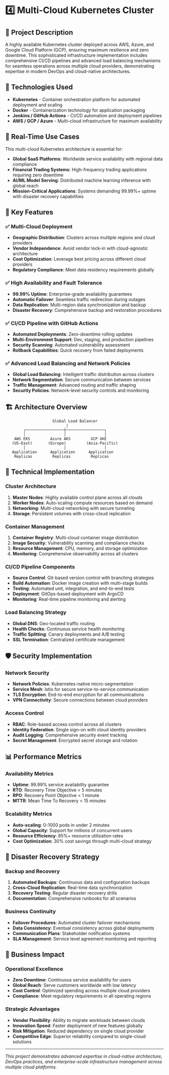 # 4️⃣ Multi-Cloud Kubernetes Cluster

## 📌 Project Description

A highly available Kubernetes cluster deployed across AWS, Azure, and Google Cloud Platform (GCP), ensuring maximum resilience and zero downtime. This sophisticated infrastructure implementation includes comprehensive CI/CD pipelines and advanced load balancing mechanisms for seamless operations across multiple cloud providers, demonstrating expertise in modern DevOps and cloud-native architectures.

## 🧠 Technologies Used

- **Kubernetes** - Container orchestration platform for automated deployment and scaling
- **Docker** - Containerization technology for application packaging
- **Jenkins / GitHub Actions** - CI/CD automation and deployment pipelines
- **AWS / GCP / Azure** - Multi-cloud infrastructure for maximum availability

## 💼 Real-Time Use Cases

This multi-cloud Kubernetes architecture is essential for:

- **Global SaaS Platforms**: Worldwide service availability with regional data compliance
- **Financial Trading Systems**: High-frequency trading applications requiring zero downtime
- **AI/ML Model Serving**: Distributed machine learning inference with global reach
- **Mission-Critical Applications**: Systems demanding 99.99%+ uptime with disaster recovery capabilities

## 🚀 Key Features

### ✅ **Multi-Cloud Deployment**
- **Geographic Distribution**: Clusters across multiple regions and cloud providers
- **Vendor Independence**: Avoid vendor lock-in with cloud-agnostic architecture
- **Cost Optimization**: Leverage best pricing across different cloud providers
- **Regulatory Compliance**: Meet data residency requirements globally

### ✅ **High Availability and Fault Tolerance**
- **99.99% Uptime**: Enterprise-grade availability guarantees
- **Automatic Failover**: Seamless traffic redirection during outages
- **Data Replication**: Multi-region data synchronization and backup
- **Disaster Recovery**: Comprehensive backup and restoration procedures

### ✅ **CI/CD Pipeline with GitHub Actions**
- **Automated Deployments**: Zero-downtime rolling updates
- **Multi-Environment Support**: Dev, staging, and production pipelines
- **Security Scanning**: Automated vulnerability assessment
- **Rollback Capabilities**: Quick recovery from failed deployments

### ✅ **Advanced Load Balancing and Network Policies**
- **Global Load Balancing**: Intelligent traffic distribution across clusters
- **Network Segmentation**: Secure communication between services
- **Traffic Management**: Advanced routing and traffic shaping
- **Security Policies**: Network-level security controls and monitoring

## 🏗️ Architecture Overview

```
                     Global Load Balancer
                           |
        ┌─────────────────┼─────────────────┐
        │                 │                 │
    AWS EKS         Azure AKS         GCP GKE
   (US-East)       (Europe)         (Asia-Pacific)
        │                 │                 │
   Application      Application      Application
    Replicas         Replicas         Replicas
```

## 🔧 Technical Implementation

### **Cluster Architecture**
1. **Master Nodes**: Highly available control plane across all clouds
2. **Worker Nodes**: Auto-scaling compute resources based on demand
3. **Networking**: Multi-cloud networking with secure tunneling
4. **Storage**: Persistent volumes with cross-cloud replication

### **Container Management**
1. **Container Registry**: Multi-cloud container image distribution
2. **Image Security**: Vulnerability scanning and compliance checks
3. **Resource Management**: CPU, memory, and storage optimization
4. **Monitoring**: Comprehensive observability across all clusters

### **CI/CD Pipeline Components**
- **Source Control**: Git-based version control with branching strategies
- **Build Automation**: Docker image creation with multi-stage builds
- **Testing**: Automated unit, integration, and end-to-end tests
- **Deployment**: GitOps-based deployment with ArgoCD
- **Monitoring**: Real-time pipeline monitoring and alerting

### **Load Balancing Strategy**
- **Global DNS**: Geo-located traffic routing
- **Health Checks**: Continuous service health monitoring
- **Traffic Splitting**: Canary deployments and A/B testing
- **SSL Termination**: Centralized certificate management

## 🛡️ Security Implementation

### **Network Security**
- **Network Policies**: Kubernetes-native micro-segmentation
- **Service Mesh**: Istio for secure service-to-service communication
- **TLS Encryption**: End-to-end encryption for all communications
- **VPN Connectivity**: Secure connections between cloud providers

### **Access Control**
- **RBAC**: Role-based access control across all clusters
- **Identity Federation**: Single sign-on with cloud identity providers
- **Audit Logging**: Comprehensive security event tracking
- **Secret Management**: Encrypted secret storage and rotation

## 📊 Performance Metrics

### **Availability Metrics**
- **Uptime**: 99.99% service availability guarantee
- **RTO**: Recovery Time Objective < 5 minutes
- **RPO**: Recovery Point Objective < 1 minute
- **MTTR**: Mean Time To Recovery < 15 minutes

### **Scalability Metrics**
- **Auto-scaling**: 0-1000 pods in under 2 minutes
- **Global Capacity**: Support for millions of concurrent users
- **Resource Efficiency**: 85%+ resource utilization rates
- **Cost Optimization**: 30% cost savings through multi-cloud strategy

## 🔄 Disaster Recovery Strategy

### **Backup and Recovery**
1. **Automated Backups**: Continuous data and configuration backups
2. **Cross-Cloud Replication**: Real-time data synchronization
3. **Recovery Testing**: Regular disaster recovery drills
4. **Documentation**: Comprehensive runbooks for all scenarios

### **Business Continuity**
- **Failover Procedures**: Automated cluster failover mechanisms
- **Data Consistency**: Eventual consistency across global deployments
- **Communication Plans**: Stakeholder notification systems
- **SLA Management**: Service level agreement monitoring and reporting

## 🌟 Business Impact

### **Operational Excellence**
- **Zero Downtime**: Continuous service availability for users
- **Global Reach**: Serve customers worldwide with low latency
- **Cost Control**: Optimized spending across multiple cloud providers
- **Compliance**: Meet regulatory requirements in all operating regions

### **Strategic Advantages**
- **Vendor Flexibility**: Ability to migrate workloads between clouds
- **Innovation Speed**: Faster deployment of new features globally
- **Risk Mitigation**: Reduced dependency on single cloud provider
- **Competitive Edge**: Superior reliability compared to single-cloud solutions

---

*This project demonstrates advanced expertise in cloud-native architecture, DevOps practices, and enterprise-scale infrastructure management across multiple cloud platforms.*
